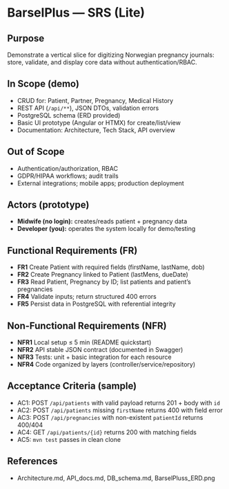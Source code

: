 # BarselPlus — SRS (Lite)

## Purpose
Demonstrate a vertical slice for digitizing Norwegian pregnancy journals: store, validate, and display core data without authentication/RBAC.

## In Scope (demo)
- CRUD for: Patient, Partner, Pregnancy, Medical History
- REST API (`/api/**`), JSON DTOs, validation errors
- PostgreSQL schema (ERD provided)
- Basic UI prototype (Angular or HTMX) for create/list/view
- Documentation: Architecture, Tech Stack, API overview

## Out of Scope
- Authentication/authorization, RBAC
- GDPR/HIPAA workflows; audit trails
- External integrations; mobile apps; production deployment

## Actors (prototype)
- **Midwife (no login):** creates/reads patient + pregnancy data
- **Developer (you):** operates the system locally for demo/testing

## Functional Requirements (FR)
- **FR1** Create Patient with required fields (firstName, lastName, dob)
- **FR2** Create Pregnancy linked to Patient (lastMens, dueDate)
- **FR3** Read Patient, Pregnancy by ID; list patients and patient’s pregnancies
- **FR4** Validate inputs; return structured 400 errors
- **FR5** Persist data in PostgreSQL with referential integrity

## Non-Functional Requirements (NFR)
- **NFR1** Local setup ≤ 5 min (README quickstart)
- **NFR2** API stable JSON contract (documented in Swagger)
- **NFR3** Tests: unit + basic integration for each resource
- **NFR4** Code organized by layers (controller/service/repository)

## Acceptance Criteria (sample)
- AC1: POST `/api/patients` with valid payload returns 201 + body with `id`
- AC2: POST `/api/patients` missing `firstName` returns 400 with field error
- AC3: POST `/api/pregnancies` with non-existent `patientId` returns 400/404
- AC4: GET `/api/patients/{id}` returns 200 with matching fields
- AC5: `mvn test` passes in clean clone

## References
- Architecture.md, API_docs.md, DB_schema.md, BarselPluss_ERD.png
